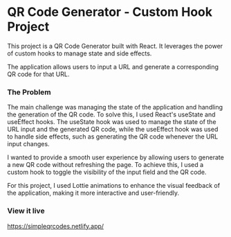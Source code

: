 # QR Code Generator - Custom Hook Project
This project is a QR Code Generator built with React. It leverages the power of custom hooks to manage state and side effects. 

The application allows users to input a URL and generate a corresponding QR code for that URL.


### The Problem

The main challenge was managing the state of the application and handling the generation of the QR code. To solve this, I used React's useState and useEffect hooks. The useState hook was used to manage the state of the URL input and the generated QR code, while the useEffect hook was used to handle side effects, such as generating the QR code whenever the URL input changes.

I wanted to provide a smooth user experience by allowing users to generate a new QR code without refreshing the page. To achieve this, I used a custom hook to toggle the visibility of the input field and the QR code.

For this project, I used Lottie animations to enhance the visual feedback of the application, making it more interactive and user-friendly.

### View it live

https://simpleqrcodes.netlify.app/
